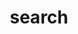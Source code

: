 ---
title: search
layout: default
# intro_image: "assets/images/profile_picture.jpg"
intro_image_absolute: true
intro_image_hide_on_mobile: false
bodyClass: page-projects-list
---
